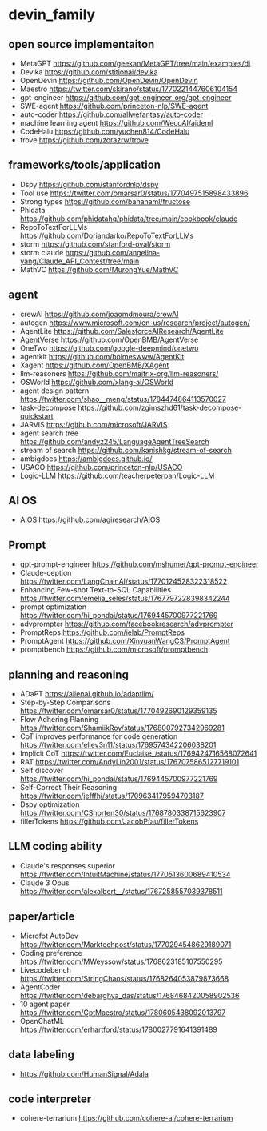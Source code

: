 # devin_family
## open source implementaiton
- MetaGPT https://github.com/geekan/MetaGPT/tree/main/examples/di
- Devika https://github.com/stitionai/devika
- OpenDevin https://github.com/OpenDevin/OpenDevin
- Maestro https://twitter.com/skirano/status/1770221447606104154
- gpt-engineer https://github.com/gpt-engineer-org/gpt-engineer
- SWE-agent https://github.com/princeton-nlp/SWE-agent
- auto-coder https://github.com/allwefantasy/auto-coder
- machine learning agent https://github.com/WecoAI/aideml
- CodeHalu https://github.com/yuchen814/CodeHalu
- trove https://github.com/zorazrw/trove

## frameworks/tools/application
- Dspy https://github.com/stanfordnlp/dspy
- Tool use https://twitter.com/omarsar0/status/1770497515898433896
- Strong types https://github.com/bananaml/fructose
- Phidata https://github.com/phidatahq/phidata/tree/main/cookbook/claude
- RepoToTextForLLMs https://github.com/Doriandarko/RepoToTextForLLMs
- storm https://github.com/stanford-oval/storm
- storm claude https://github.com/angelina-yang/Claude_API_Contest/tree/main
- MathVC https://github.com/MurongYue/MathVC

## agent
- crewAI https://github.com/joaomdmoura/crewAI
- autogen https://www.microsoft.com/en-us/research/project/autogen/
- AgentLite https://github.com/SalesforceAIResearch/AgentLite
- AgentVerse https://github.com/OpenBMB/AgentVerse
- OneTwo https://github.com/google-deepmind/onetwo
- agentkit https://github.com/holmeswww/AgentKit
- Xagent https://github.com/OpenBMB/XAgent
- llm-reasoners https://github.com/maitrix-org/llm-reasoners/
- OSWorld https://github.com/xlang-ai/OSWorld
- agent design pattern https://twitter.com/shao__meng/status/1784474864113570027
- task-decompose https://github.com/zgimszhd61/task-decompose-quickstart
- JARVIS https://github.com/microsoft/JARVIS
- agent search tree https://github.com/andyz245/LanguageAgentTreeSearch
- stream of search https://github.com/kanishkg/stream-of-search
- ambigdocs https://ambigdocs.github.io/
- USACO https://github.com/princeton-nlp/USACO
- Logic-LLM https://github.com/teacherpeterpan/Logic-LLM

## AI OS
- AIOS https://github.com/agiresearch/AIOS

## Prompt
- gpt-prompt-engineer https://github.com/mshumer/gpt-prompt-engineer
- Claude-ception https://twitter.com/LangChainAI/status/1770124528322318522
- Enhancing Few-shot Text-to-SQL Capabilities https://twitter.com/emelia_seles/status/1767797228398342244
- prompt optimization https://twitter.com/hi_pondai/status/1769445700977221769
- advprompter https://github.com/facebookresearch/advprompter
- PromptReps https://github.com/ielab/PromptReps
- PromptAgent https://github.com/XinyuanWangCS/PromptAgent
- promptbench https://github.com/microsoft/promptbench

## planning and reasoning 
- ADaPT https://allenai.github.io/adaptllm/
- Step-by-Step Comparisons https://twitter.com/omarsar0/status/1770492690129359135
- Flow Adhering Planning https://twitter.com/ShamiikRoy/status/1768007927342969281
- CoT improves performance for code generation https://twitter.com/ellev3n11/status/1769574342206038201
- Implicit CoT https://twitter.com/Euclaise_/status/1769424716568072641
- RAT https://twitter.com/AndyLin2001/status/1767075865127719101
- Self discover https://twitter.com/hi_pondai/status/1769445700977221769
- Self-Correct Their Reasoning https://twitter.com/jefffhj/status/1709634179594703187
- Dspy optimization https://twitter.com/CShorten30/status/1768780338715623907
- fillerTokens https://github.com/JacobPfau/fillerTokens

## LLM coding ability
- Claude's responses superior https://twitter.com/IntuitMachine/status/1770513600689410534
- Claude 3 Opus https://twitter.com/alexalbert__/status/1767258557039378511

## paper/article
- Microfot AutoDev https://twitter.com/Marktechpost/status/1770294548629189071
- Coding preference https://twitter.com/MWeyssow/status/1768623185107550295
- Livecodebench https://twitter.com/StringChaos/status/1768264053879873668
- AgentCoder https://twitter.com/debarghya_das/status/1768468420058902536
- 10 agent paper https://twitter.com/GptMaestro/status/1780605438092013797
- OpenChatML https://twitter.com/erhartford/status/1780027791641391489

## data labeling
- https://github.com/HumanSignal/Adala

## code interpreter
- cohere-terrarium https://github.com/cohere-ai/cohere-terrarium

